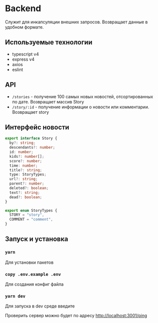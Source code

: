 # Backend

Служит для инкапсуляции внешних запросов. Возвращает данные в удобном формате.

## Используемые технологии

* typescript v4
* express v4
* axios
* eslint

## API

- `/stories` - получение 100 самых новых новостей, отсортированных по дате. Возвращает массив Story
- `/story/:id` - получение информации о новости или комментарии. Возвращает story

## Интерфейс новости

```typescript
export interface Story {
  by?: string;
  descendants?: number;
  id: number;
  kids?: number[];
  score?: number;
  time: number;
  title?: string;
  type: StoryTypes;
  url?: string;
  parent?: number;
  deleted?: boolean;
  text?: string;
  dead?: boolean;
}

export enum StoryTypes {
  STORY = "story",
  COMMENT = "comment",
}
```

## Запуск и установка

### `yarn`
Для установки пакетов

### `copy .env.example .env`
Для создания конфиг файла

### `yarn dev`
Для запуска в dev среде введите

Проверить сервер можно будет по адресу [http://localhost:3001/ping](http://localhost:3001/ping)




